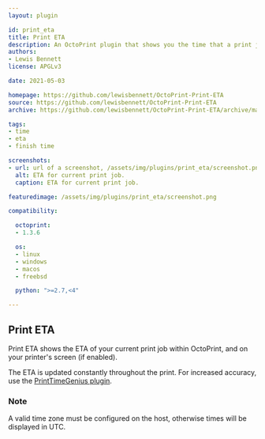 ```yaml
---
layout: plugin

id: print_eta
title: Print ETA
description: An OctoPrint plugin that shows you the time that a print job is estimated to finish.
authors:
- Lewis Bennett
license: APGLv3

date: 2021-05-03

homepage: https://github.com/lewisbennett/OctoPrint-Print-ETA
source: https://github.com/lewisbennett/OctoPrint-Print-ETA
archive: https://github.com/lewisbennett/OctoPrint-Print-ETA/archive/master.zip

tags:
- time
- eta
- finish time

screenshots:
- url: url of a screenshot, /assets/img/plugins/print_eta/screenshot.png
  alt: ETA for current print job.
  caption: ETA for current print job.

featuredimage: /assets/img/plugins/print_eta/screenshot.png

compatibility:

  octoprint:
  - 1.3.6

  os:
  - linux
  - windows
  - macos
  - freebsd

  python: ">=2.7,<4"

---
```


## Print ETA

Print ETA shows the ETA of your current print job within OctoPrint, and on your printer's screen (if enabled).

The ETA is updated constantly throughout the print. For increased accuracy, use the [PrintTimeGenius plugin](https://plugins.octoprint.org/plugins/PrintTimeGenius/).

### Note

A valid time zone must be configured on the host, otherwise times will be displayed in UTC.
